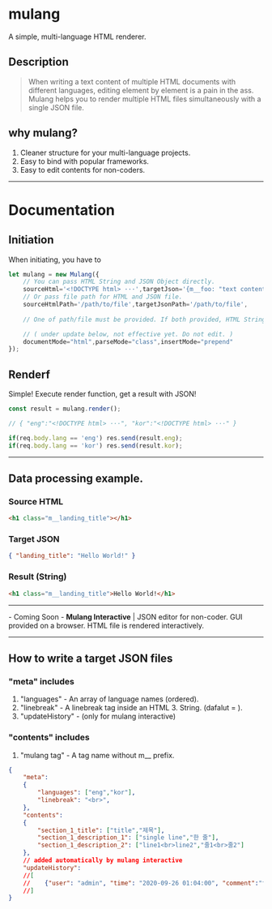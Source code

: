 # mulang
A simple, multi-language HTML renderer.

## Description
> When writing a text content of multiple HTML documents with different languages, editing element by element is a pain in the ass. 
> Mulang helps you to render multiple HTML files simultaneously with a single JSON file.

## why mulang?
1. Cleaner structure for your multi-language projects.
2. Easy to bind with popular frameworks.
3. Easy to edit contents for non-coders.

---

# Documentation

## Initiation
When initiating, you have to 
```js
let mulang = new Mulang({
    // You can pass HTML String and JSON Object directly.  
    sourceHtml='<!DOCTYPE html> ···',targetJson='{m__foo: "text content"}',
    // Or pass file path for HTML and JSON file.
    sourceHtmlPath='/path/to/file',targetJsonPath='/path/to/file',
    
    // One of path/file must be provided. If both provided, HTML String and JSON Object will be used.

    // ( under update below, not effective yet. Do not edit. )
    documentMode="html",parseMode="class",insertMode="prepend"
});
```

## Renderf
Simple!
Execute render function, get a result with JSON!
```js
const result = mulang.render();

// { "eng":"<!DOCTYPE html> ···", "kor":"<!DOCTYPE html> ···" }

if(req.body.lang == 'eng') res.send(result.eng);
if(req.body.lang == 'kor') res.send(result.kor);
```

---
## Data processing example.
### Source HTML
```html
<h1 class="m__landing_title"></h1>
```
### Target JSON
```json
{ "landing_title": "Hello World!" }
```
### Result (String)
```html 
<h1 class="m__landing_title">Hello World!</h1>
```

---
\- Coming Soon \-
**Mulang Interactive** | JSON editor for non-coder. GUI provided on a browser. HTML file is rendered interactively.

---
## How to write a target JSON files
### "meta" includes
1. "languages" - An array of language names (ordered).
2. "linebreak" - A linebreak tag inside an HTML 3. String. (dafalut = ).
3. "updateHistory" - (only for mulang interactive)

### "contents" includes
1. "mulang tag" - A tag name without m__ prefix.
```json
{
    "meta":
    {
        "languages": ["eng","kor"],
        "linebreak": "<br>",
    },
    "contents":
    {
        "section_1_title": ["title","제목"],
        "section_1_description_1": ["single line","한 줄"],
        "section_1_description_2": ["line1<br>line2","줄1<br>줄2"]
    },
    // added automatically by mulang interactive
    "updateHistory": 
    //[
    //    {"user": "admin", "time": "2020-09-26 01:04:00", "comment":"first commit", "contents": ""}
    //]
}
```